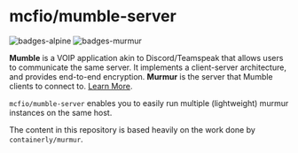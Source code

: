# mcfio/mumble-server

![badges-alpine] ![badges-murmur]

**Mumble** is a VOIP application akin to Discord/Teamspeak that allows users to
communicate the same server. It implements a client-server architecture, and provides
end-to-end encryption. **Murmur** is the server that Mumble clients to connect to.
[Learn More][vendor-mumble].

`mcfio/mumble-server` enables you to easily run multiple (lightweight) murmur
instances on the same host.

The content in this repository is based heavily on the work done by `containerly/murmur`.

[badges-alpine]: https://img.shields.io/badge/alpine-latest-green.svg?maxAge=2592000 "Alpine Linux"
[badges-murmur]: https://img.shields.io/badge/murmur-1.2.19-green.svg?maxAge=2592000 "Murmur v1.2.19"
[vendor-mumble]: http://wiki.mumble.info/wiki/Main_Page "Learn About Mumble"

